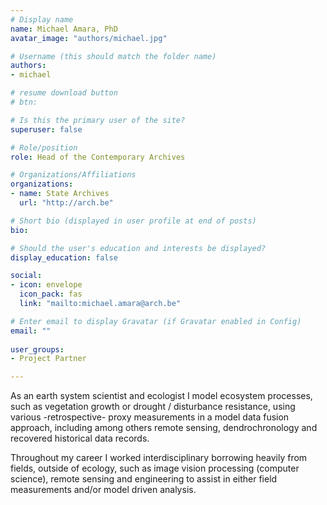 ```yaml
---
# Display name
name: Michael Amara, PhD
avatar_image: "authors/michael.jpg"

# Username (this should match the folder name)
authors:
- michael

# resume download button
# btn:

# Is this the primary user of the site?
superuser: false

# Role/position
role: Head of the Contemporary Archives

# Organizations/Affiliations
organizations:
- name: State Archives
  url: "http://arch.be"

# Short bio (displayed in user profile at end of posts)
bio: 

# Should the user's education and interests be displayed?
display_education: false

social:
- icon: envelope
  icon_pack: fas
  link: "mailto:michael.amara@arch.be"

# Enter email to display Gravatar (if Gravatar enabled in Config)
email: ""
  
user_groups:
- Project Partner

---
```


As an earth system scientist and ecologist I model ecosystem processes, such as vegetation growth or drought / disturbance resistance, using various -retrospective- proxy measurements in a model data fusion approach, including among others remote sensing, dendrochronology and recovered historical data records.

Throughout my career I worked interdisciplinary borrowing heavily from fields, outside of ecology, such as image vision processing (computer science), remote sensing and engineering to assist in either field measurements and/or model driven analysis.
